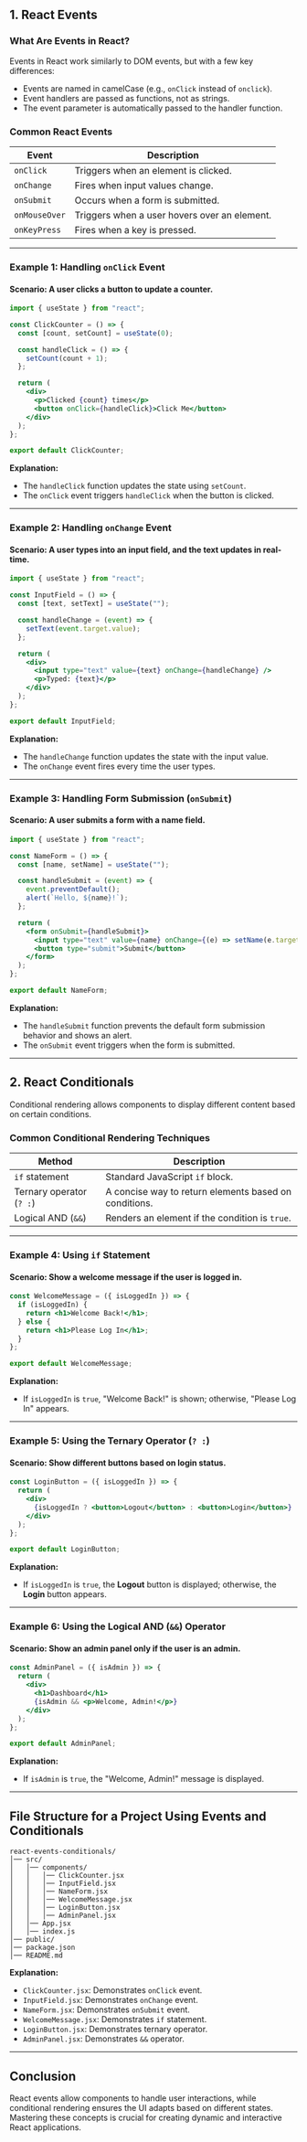 ## **1. React Events**
### **What Are Events in React?**
Events in React work similarly to DOM events, but with a few key differences:
- Events are named in camelCase (e.g., `onClick` instead of `onclick`).
- Event handlers are passed as functions, not as strings.
- The event parameter is automatically passed to the handler function.

### **Common React Events**
| Event       | Description |
|-------------|-------------|
| `onClick`   | Triggers when an element is clicked. |
| `onChange`  | Fires when input values change. |
| `onSubmit`  | Occurs when a form is submitted. |
| `onMouseOver` | Triggers when a user hovers over an element. |
| `onKeyPress`  | Fires when a key is pressed. |

---

### **Example 1: Handling `onClick` Event**
#### **Scenario: A user clicks a button to update a counter.**
```jsx
import { useState } from "react";

const ClickCounter = () => {
  const [count, setCount] = useState(0);

  const handleClick = () => {
    setCount(count + 1);
  };

  return (
    <div>
      <p>Clicked {count} times</p>
      <button onClick={handleClick}>Click Me</button>
    </div>
  );
};

export default ClickCounter;
```
**Explanation:**
- The `handleClick` function updates the state using `setCount`.
- The `onClick` event triggers `handleClick` when the button is clicked.

---

### **Example 2: Handling `onChange` Event**
#### **Scenario: A user types into an input field, and the text updates in real-time.**
```jsx
import { useState } from "react";

const InputField = () => {
  const [text, setText] = useState("");

  const handleChange = (event) => {
    setText(event.target.value);
  };

  return (
    <div>
      <input type="text" value={text} onChange={handleChange} />
      <p>Typed: {text}</p>
    </div>
  );
};

export default InputField;
```
**Explanation:**
- The `handleChange` function updates the state with the input value.
- The `onChange` event fires every time the user types.

---

### **Example 3: Handling Form Submission (`onSubmit`)**
#### **Scenario: A user submits a form with a name field.**
```jsx
import { useState } from "react";

const NameForm = () => {
  const [name, setName] = useState("");

  const handleSubmit = (event) => {
    event.preventDefault();
    alert(`Hello, ${name}!`);
  };

  return (
    <form onSubmit={handleSubmit}>
      <input type="text" value={name} onChange={(e) => setName(e.target.value)} />
      <button type="submit">Submit</button>
    </form>
  );
};

export default NameForm;
```
**Explanation:**
- The `handleSubmit` function prevents the default form submission behavior and shows an alert.
- The `onSubmit` event triggers when the form is submitted.

---

## **2. React Conditionals**
Conditional rendering allows components to display different content based on certain conditions.

### **Common Conditional Rendering Techniques**
| Method       | Description |
|-------------|-------------|
| `if` statement  | Standard JavaScript `if` block. |
| Ternary operator (`? :`)  | A concise way to return elements based on conditions. |
| Logical AND (`&&`)  | Renders an element if the condition is `true`. |

---

### **Example 4: Using `if` Statement**
#### **Scenario: Show a welcome message if the user is logged in.**
```jsx
const WelcomeMessage = ({ isLoggedIn }) => {
  if (isLoggedIn) {
    return <h1>Welcome Back!</h1>;
  } else {
    return <h1>Please Log In</h1>;
  }
};

export default WelcomeMessage;
```
**Explanation:**
- If `isLoggedIn` is `true`, "Welcome Back!" is shown; otherwise, "Please Log In" appears.

---

### **Example 5: Using the Ternary Operator (`? :`)**
#### **Scenario: Show different buttons based on login status.**
```jsx
const LoginButton = ({ isLoggedIn }) => {
  return (
    <div>
      {isLoggedIn ? <button>Logout</button> : <button>Login</button>}
    </div>
  );
};

export default LoginButton;
```
**Explanation:**
- If `isLoggedIn` is `true`, the **Logout** button is displayed; otherwise, the **Login** button appears.

---

### **Example 6: Using the Logical AND (`&&`) Operator**
#### **Scenario: Show an admin panel only if the user is an admin.**
```jsx
const AdminPanel = ({ isAdmin }) => {
  return (
    <div>
      <h1>Dashboard</h1>
      {isAdmin && <p>Welcome, Admin!</p>}
    </div>
  );
};

export default AdminPanel;
```
**Explanation:**
- If `isAdmin` is `true`, the "Welcome, Admin!" message is displayed.

---

## **File Structure for a Project Using Events and Conditionals**
```
react-events-conditionals/
│── src/
│   │── components/
│   │   │── ClickCounter.jsx
│   │   │── InputField.jsx
│   │   │── NameForm.jsx
│   │   │── WelcomeMessage.jsx
│   │   │── LoginButton.jsx
│   │   │── AdminPanel.jsx
│   │── App.jsx
│   │── index.js
│── public/
│── package.json
│── README.md
```
**Explanation:**
- `ClickCounter.jsx`: Demonstrates `onClick` event.
- `InputField.jsx`: Demonstrates `onChange` event.
- `NameForm.jsx`: Demonstrates `onSubmit` event.
- `WelcomeMessage.jsx`: Demonstrates `if` statement.
- `LoginButton.jsx`: Demonstrates ternary operator.
- `AdminPanel.jsx`: Demonstrates `&&` operator.

---

## **Conclusion**
React events allow components to handle user interactions, while conditional rendering ensures the UI adapts based on different states. Mastering these concepts is crucial for creating dynamic and interactive React applications.
